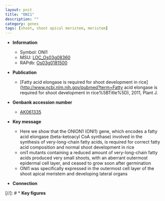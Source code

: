 ```yaml
---
layout: post
title: "ONI1"
description: ""
category: genes
tags: [shoot, shoot apical meristem, meristem]
---
```


* **Information**  
    + Symbol: ONI1  
    + MSU: [LOC_Os03g08360](http://rice.uga.edu/cgi-bin/ORF_infopage.cgi?orf=LOC_Os03g08360)  
    + RAPdb: [Os03g0181500](http://rapdb.dna.affrc.go.jp/viewer/gbrowse_details/irgsp1?name=Os03g0181500)  

* **Publication**  
    + [Fatty acid elongase is required for shoot development in rice](http://www.ncbi.nlm.nih.gov/pubmed?term=Fatty acid elongase is required for shoot development in rice%5BTitle%5D), 2011, Plant J.

* **Genbank accession number**  
    + [AK061335](http://www.ncbi.nlm.nih.gov/nuccore/AK061335)

* **Key message**  
    + Here we show that the ONION1 (ONI1) gene, which encodes a fatty acid elongase (beta-ketoacyl CoA synthase) involved in the synthesis of very-long-chain fatty acids, is required for correct fatty acid composition and normal shoot development in rice
    + oni1 mutants containing a reduced amount of very-long-chain fatty acids produced very small shoots, with an aberrant outermost epidermal cell layer, and ceased to grow soon after germination
    + ONI1 was specifically expressed in the outermost cell layer of the shoot apical meristem and developing lateral organs

* **Connection**  

[//]: # * **Key figures**  


